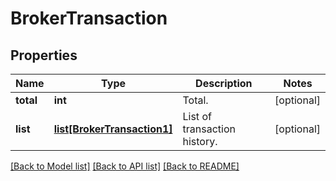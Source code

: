 # BrokerTransaction

## Properties
Name | Type | Description | Notes
------------ | ------------- | ------------- | -------------
**total** | **int** | Total. | [optional] 
**list** | [**list[BrokerTransaction1]**](BrokerTransaction1.md) | List of transaction history. | [optional] 

[[Back to Model list]](../README.md#documentation-for-models) [[Back to API list]](../README.md#documentation-for-api-endpoints) [[Back to README]](../README.md)


